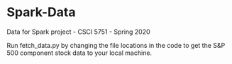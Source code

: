 # Spark-Data
Data for Spark project - CSCI 5751 - Spring 2020

Run fetch_data.py by changing the file locations in the code to get the S&P 500 component stock data to your local machine.
